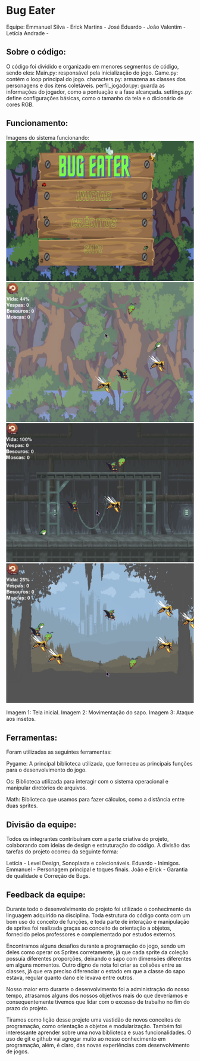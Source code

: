 # Bug Eater

 Equipe:
 Emmanuel Silva - <esn2>
 Erick Martins - <emgv>
 José Eduardo - <jejss>
 João Valentim - <jgvd>
 Letícia Andrade - <laob>

	
## Sobre o código: 
O código foi dividido e organizado em menores segmentos de código, sendo eles:
Main.py: responsável pela inicialização do jogo.
Game.py: contém o loop principal do jogo.
characters.py: armazena as classes dos personagens e dos itens coletáveis.
perfil_jogador.py: guarda as informações do jogador, como a pontuação e a fase alcançada.
settings.py: define configurações básicas, como o tamanho da tela e o dicionário de cores RGB.


## Funcionamento: 
Imagens do sistema funcionando:
![](https://github.com/andrxmedy/PyGame/blob/main/teste1.png?raw=true)
![](https://github.com/andrxmedy/PyGame/blob/main/teste2.png?raw=true)
![](https://github.com/andrxmedy/PyGame/blob/main/teste3.png?raw=true)
![](https://github.com/andrxmedy/PyGame/blob/main/teste4.png?raw=true)


Imagem 1: Tela inicial.
Imagem 2: Movimentação do sapo.
Imagem 3: Ataque aos insetos.


## Ferramentas: 
Foram utilizadas as seguintes ferramentas:

Pygame: A principal biblioteca utilizada, que forneceu as principais funções para o desenvolvimento do jogo.

Os: Biblioteca utilizada para interagir com o sistema operacional e manipular diretórios de arquivos.

Math: Biblioteca que usamos para fazer cálculos, como a distância entre duas sprites.


## Divisão da equipe: 
Todos os integrantes contribuíram com a parte criativa do projeto, colaborando com ideias de design e estruturação do código. A divisão das tarefas do projeto ocorreu da seguinte forma:

Letícia - Level Design, Sonoplasta e colecionáveis.
Eduardo - Inimigos.
Emmanuel - Personagem principal e toques finais.
João e Erick - Garantia de qualidade e Correção de Bugs.

## Feedback da equipe: 
Durante todo o desenvolvimento do projeto foi utilizado o conhecimento da linguagem adquirido na disciplina. Toda estrutura do código conta com um bom uso do conceito de funções, e toda parte de interação e manipulação de sprites foi realizada graças ao conceito de orientação a objetos, fornecido pelos professores e complementado por estudos externos.

Encontramos alguns desafios durante a programação do jogo, sendo um deles como operar os Sprites corretamente, já que cada sprite da coleção possuía diferentes proporções, deixando o sapo com dimensões diferentes em alguns momentos. Outro digno de nota foi criar as colisões entre as classes, já que era preciso diferenciar o estado em que a classe do sapo estava, regular quanto dano
ele levava entre outros.

Nosso maior erro durante o desenvolvimento foi a administração do nosso tempo, atrasamos alguns dos nossos objetivos mais do que deveríamos e consequentemente tivemos que lidar com o excesso de trabalho no fim do prazo do projeto.


Tiramos como lição desse projeto uma vastidão de novos conceitos de programação, como orientação a objetos e modularização. Também foi interessante aprender sobre uma nova biblioteca e suas funcionalidades. O uso de git e github vai agregar muito ao nosso conhecimento em programação, além, é claro, das novas experiências com desenvolvimento de jogos.

